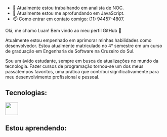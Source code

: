 - 🔭 Atualmente estou trabalhando em analista de NOC.
- 🌱 Atualmente estou me aprofundando em JavaScript.
- 📫 Como entrar em contato comigo: (11) 94457-4807.

Olá, me chamo Luan! 
Bem vindo ao meu perfil GitHub 👋

Atualmente estou empenhado em aprimorar minhas habilidades como desenvolvedor.
Estou atualmente matriculado no 4° semestre em um curso de graduação em Engenharia de Software na Cruzeiro do Sul.

Sou um ávido estudante, sempre em busca de atualizações no mundo da tecnologia.
Fazer cursos de programação tornou-se um dos meus passatempos favoritos, uma prática que contribui significativamente para meu desenvolvimento profissional e pessoal.

## Tecnologias:

<img loading="lazy" src="https://cdn.jsdelivr.net/gh/devicons/devicon/icons/git/git-original.svg" width="40" height="40"/>

<link rel="stylesheet" type='text/css' href="https://cdn.jsdelivr.net/gh/devicons/devicon@latest/devicon.min.css" />

<link rel="stylesheet" type='text/css' href="https://cdn.jsdelivr.net/gh/devicons/devicon@latest/devicon.min.css" />

## Estou aprendendo:

<link rel="stylesheet" type='text/css' href="https://cdn.jsdelivr.net/gh/devicons/devicon@latest/devicon.min.css" />

<link rel="stylesheet" type='text/css' href="https://cdn.jsdelivr.net/gh/devicons/devicon@latest/devicon.min.css" />




